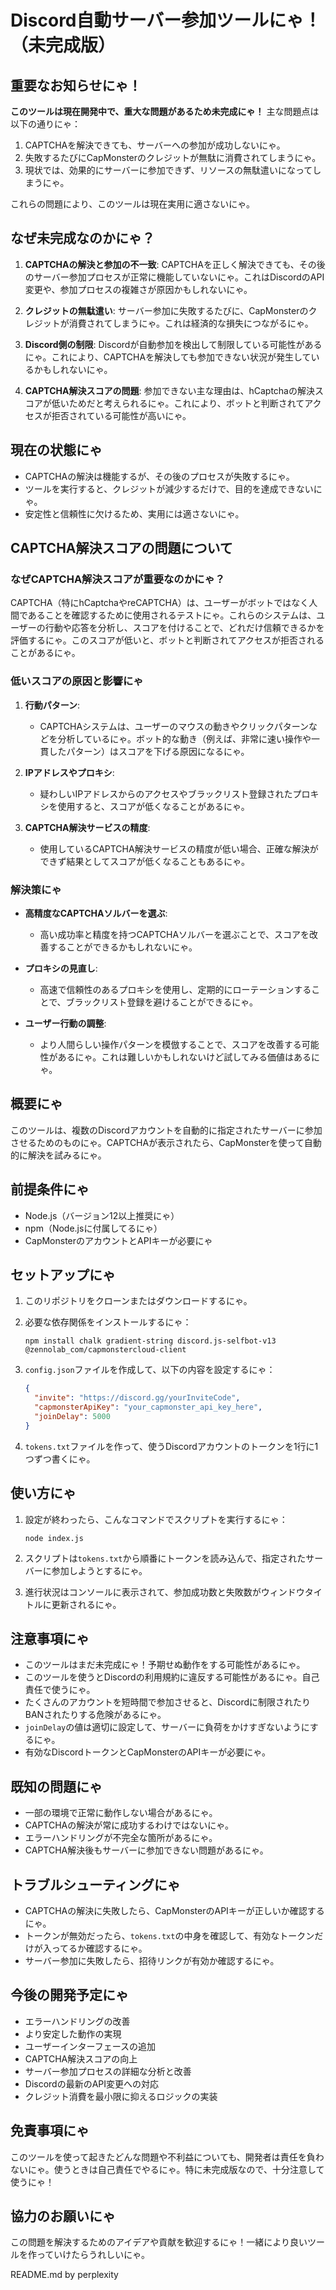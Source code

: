 
# Discord自動サーバー参加ツールにゃ！（未完成版）

## 重要なお知らせにゃ！

**このツールは現在開発中で、重大な問題があるため未完成にゃ！** 主な問題点は以下の通りにゃ：

1. CAPTCHAを解決できても、サーバーへの参加が成功しないにゃ。
2. 失敗するたびにCapMonsterのクレジットが無駄に消費されてしまうにゃ。
3. 現状では、効果的にサーバーに参加できず、リソースの無駄遣いになってしまうにゃ。

これらの問題により、このツールは現在実用に適さないにゃ。

## なぜ未完成なのかにゃ？

1. **CAPTCHAの解決と参加の不一致**: 
   CAPTCHAを正しく解決できても、その後のサーバー参加プロセスが正常に機能していないにゃ。これはDiscordのAPI変更や、参加プロセスの複雑さが原因かもしれないにゃ。

2. **クレジットの無駄遣い**: 
   サーバー参加に失敗するたびに、CapMonsterのクレジットが消費されてしまうにゃ。これは経済的な損失につながるにゃ。

3. **Discord側の制限**: 
   Discordが自動参加を検出して制限している可能性があるにゃ。これにより、CAPTCHAを解決しても参加できない状況が発生しているかもしれないにゃ。

4. **CAPTCHA解決スコアの問題**:
   参加できない主な理由は、hCaptchaの解決スコアが低いためだと考えられるにゃ。これにより、ボットと判断されてアクセスが拒否されている可能性が高いにゃ。

## 現在の状態にゃ

- CAPTCHAの解決は機能するが、その後のプロセスが失敗するにゃ。
- ツールを実行すると、クレジットが減少するだけで、目的を達成できないにゃ。
- 安定性と信頼性に欠けるため、実用には適さないにゃ。

## CAPTCHA解決スコアの問題について

### なぜCAPTCHA解決スコアが重要なのかにゃ？

CAPTCHA（特にhCaptchaやreCAPTCHA）は、ユーザーがボットではなく人間であることを確認するために使用されるテストにゃ。これらのシステムは、ユーザーの行動や応答を分析し、スコアを付けることで、どれだけ信頼できるかを評価するにゃ。このスコアが低いと、ボットと判断されてアクセスが拒否されることがあるにゃ。

### 低いスコアの原因と影響にゃ

1. **行動パターン**:
   - CAPTCHAシステムは、ユーザーのマウスの動きやクリックパターンなどを分析しているにゃ。ボット的な動き（例えば、非常に速い操作や一貫したパターン）はスコアを下げる原因になるにゃ。

2. **IPアドレスやプロキシ**:
   - 疑わしいIPアドレスからのアクセスやブラックリスト登録されたプロキシを使用すると、スコアが低くなることがあるにゃ。

3. **CAPTCHA解決サービスの精度**:
   - 使用しているCAPTCHA解決サービスの精度が低い場合、正確な解決ができず結果としてスコアが低くなることもあるにゃ。

### 解決策にゃ

- **高精度なCAPTCHAソルバーを選ぶ**:
  - 高い成功率と精度を持つCAPTCHAソルバーを選ぶことで、スコアを改善することができるかもしれないにゃ。

- **プロキシの見直し**:
  - 高速で信頼性のあるプロキシを使用し、定期的にローテーションすることで、ブラックリスト登録を避けることができるにゃ。

- **ユーザー行動の調整**:
  - より人間らしい操作パターンを模倣することで、スコアを改善する可能性があるにゃ。これは難しいかもしれないけど試してみる価値はあるにゃ。

## 概要にゃ

このツールは、複数のDiscordアカウントを自動的に指定されたサーバーに参加させるためのものにゃ。CAPTCHAが表示されたら、CapMonsterを使って自動的に解決を試みるにゃ。

## 前提条件にゃ

- Node.js（バージョン12以上推奨にゃ）
- npm（Node.jsに付属してるにゃ）
- CapMonsterのアカウントとAPIキーが必要にゃ

## セットアップにゃ

1. このリポジトリをクローンまたはダウンロードするにゃ。

2. 必要な依存関係をインストールするにゃ：
   ```
   npm install chalk gradient-string discord.js-selfbot-v13 @zennolab_com/capmonstercloud-client
   ```

3. `config.json`ファイルを作成して、以下の内容を設定するにゃ：
   ```json
   {
     "invite": "https://discord.gg/yourInviteCode",
     "capmonsterApiKey": "your_capmonster_api_key_here",
     "joinDelay": 5000
   }
   ```

4. `tokens.txt`ファイルを作って、使うDiscordアカウントのトークンを1行に1つずつ書くにゃ。

## 使い方にゃ

1. 設定が終わったら、こんなコマンドでスクリプトを実行するにゃ：
   ```
   node index.js
   ```

2. スクリプトは`tokens.txt`から順番にトークンを読み込んで、指定されたサーバーに参加しようとするにゃ。

3. 進行状況はコンソールに表示されて、参加成功数と失敗数がウィンドウタイトルに更新されるにゃ。

## 注意事項にゃ

- このツールはまだ未完成にゃ！予期せぬ動作をする可能性があるにゃ。
- このツールを使うとDiscordの利用規約に違反する可能性があるにゃ。自己責任で使うにゃ。
- たくさんのアカウントを短時間で参加させると、Discordに制限されたりBANされたりする危険があるにゃ。
- `joinDelay`の値は適切に設定して、サーバーに負荷をかけすぎないようにするにゃ。
- 有効なDiscordトークンとCapMonsterのAPIキーが必要にゃ。

## 既知の問題にゃ

- 一部の環境で正常に動作しない場合があるにゃ。
- CAPTCHAの解決が常に成功するわけではないにゃ。
- エラーハンドリングが不完全な箇所があるにゃ。
- CAPTCHA解決後もサーバーに参加できない問題があるにゃ。

## トラブルシューティングにゃ

- CAPTCHAの解決に失敗したら、CapMonsterのAPIキーが正しいか確認するにゃ。
- トークンが無効だったら、`tokens.txt`の中身を確認して、有効なトークンだけが入ってるか確認するにゃ。
- サーバー参加に失敗したら、招待リンクが有効か確認するにゃ。

## 今後の開発予定にゃ

- エラーハンドリングの改善
- より安定した動作の実現
- ユーザーインターフェースの追加
- CAPTCHA解決スコアの向上
- サーバー参加プロセスの詳細な分析と改善
- Discordの最新のAPI変更への対応
- クレジット消費を最小限に抑えるロジックの実装

## 免責事項にゃ

このツールを使って起きたどんな問題や不利益についても、開発者は責任を負わないにゃ。使うときは自己責任でやるにゃ。特に未完成版なので、十分注意して使うにゃ！

## 協力のお願いにゃ

この問題を解決するためのアイデアや貢献を歓迎するにゃ！一緒により良いツールを作っていけたらうれしいにゃ。

README.md by perplexity
